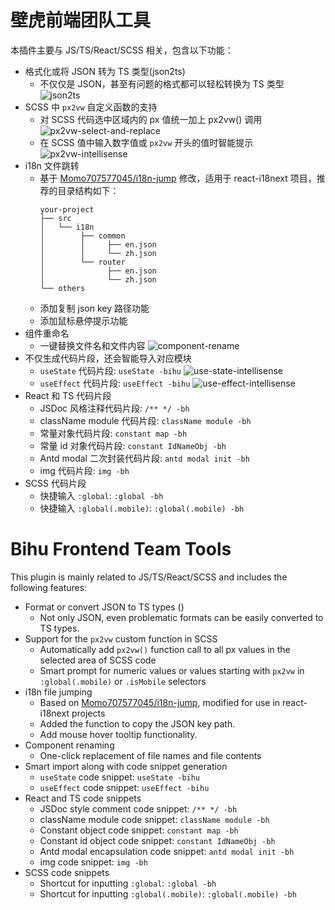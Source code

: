 # 壁虎前端团队工具

本插件主要与 JS/TS/React/SCSS 相关，包含以下功能：

- 格式化或将 JSON 转为 TS 类型(json2ts)
  - 不仅仅是 JSON，甚至有问题的格式都可以轻松转换为 TS 类型
  ![json2ts](https://raw.githubusercontent.com/heruns/bihu-fe-tools/main/demo/json2ts.gif)
- SCSS 中 `px2vw` 自定义函数的支持
  - 对 SCSS 代码选中区域内的 px 值统一加上 px2vw() 调用
  ![px2vw-select-and-replace](https://raw.githubusercontent.com/heruns/bihu-fe-tools/main/demo/px2vw-select-and-replace.gif)
  - 在 SCSS 值中输入数字值或 `px2vw` 开头的值时智能提示
  ![px2vw-intellisense](https://raw.githubusercontent.com/heruns/bihu-fe-tools/main/demo/px2vw-intellisense.gif)
- i18n 文件跳转
  - 基于 [Momo707577045/i18n-jump](https://github.com/Momo707577045/i18n-jump/tree/main) 修改，适用于 react-i18next 项目，推荐的目录结构如下：
    ```
    your-project
    ├── src
    │   └── i18n
    │        ├── common
    │        │     ├── en.json
    │        │     └── zh.json
    │        └── router
    │              ├── en.json
    │              └── zh.json
    └── others
    ```
  - 添加复制 json key 路径功能
  - 添加鼠标悬停提示功能
- 组件重命名
  - 一键替换文件名和文件内容
  ![component-rename](https://raw.githubusercontent.com/heruns/bihu-fe-tools/main/demo/component-rename.gif)
- 不仅生成代码片段，还会智能导入对应模块
  - `useState` 代码片段: `useState -bihu`
  ![use-state-intellisense](https://raw.githubusercontent.com/heruns/bihu-fe-tools/main/demo/use-state-intellisense.gif)
  - `useEffect` 代码片段: `useEffect -bihu`
  ![use-effect-intellisense](https://raw.githubusercontent.com/heruns/bihu-fe-tools/main/demo/use-effect-intellisense.gif)
- React 和 TS 代码片段
  - JSDoc 风格注释代码片段: `/** */ -bh`
  - className module 代码片段: `className module -bh`
  - 常量对象代码片段: `constant map -bh`
  - 常量 id 对象代码片段: `constant IdNameObj -bh`
  - Antd modal 二次封装代码片段: `antd modal init -bh`
  - img 代码片段: `img -bh`
- SCSS 代码片段
  - 快捷输入 `:global`: `:global -bh`
  - 快捷输入 `:global(.mobile)`: `:global(.mobile) -bh`

# Bihu Frontend Team Tools

This plugin is mainly related to JS/TS/React/SCSS and includes the following features:

- Format or convert JSON to TS types ()
  - Not only JSON, even problematic formats can be easily converted to TS types.
- Support for the `px2vw` custom function in SCSS
  - Automatically add `px2vw()` function call to all px values in the selected area of SCSS code
  - Smart prompt for numeric values or values starting with `px2vw` in `:global(.mobile)` or `.isMobile` selectors
- i18n file jumping
  - Based on [Momo707577045/i18n-jump](https://github.com/Momo707577045/i18n-jump/tree/main), modified for use in react-i18next projects
  - Added the function to copy the JSON key path.
  - Add mouse hover tooltip functionality.
- Component renaming
  - One-click replacement of file names and file contents
- Smart import along with code snippet generation
  - `useState` code snippet: `useState -bihu`
  - `useEffect` code snippet: `useEffect -bihu`
- React and TS code snippets
  - JSDoc style comment code snippet: `/** */ -bh`
  - className module code snippet: `className module -bh`
  - Constant object code snippet: `constant map -bh`
  - Constant id object code snippet: `constant IdNameObj -bh`
  - Antd modal encapsulation code snippet: `antd modal init -bh`
  - img code snippet: `img -bh`
- SCSS code snippets
  - Shortcut for inputting `:global`: `:global -bh`
  - Shortcut for inputting `:global(.mobile)`: `:global(.mobile) -bh`
